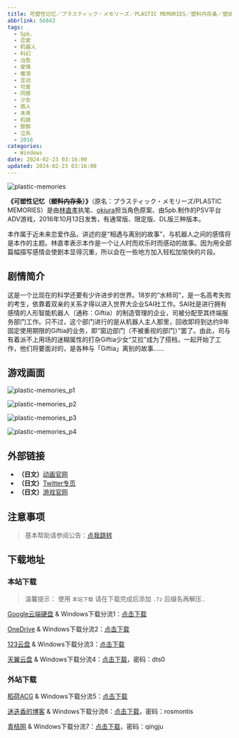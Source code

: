 ```yaml
---
title: 可塑性记忆／プラスティック・メモリーズ／PLASTIC MEMORIES／塑料内存条／塑成型记忆
abbrlink: 56843
tags:
  - 5pb.
  - 恋爱
  - 机器人
  - 科幻
  - 治愈
  - 爱情
  - 催泪
  - 互动
  - 可爱
  - 同居
  - 少女
  - 感人
  - 未来
  - 机娘
  - 致郁
  - 泣系
  - 2016
categories:
  - Windows
date: 2024-02-23 03:16:00
updated: 2024-02-23 03:16:00
---
```


![plastic-memories](https://unpkg.com/galgame/img/plastic-memories.webp)

**《可塑性记忆（~~塑料内存条~~）》**（原名：プラスティック・メモリーズ/PLASTIC MEMORIES）是由[林直孝](https://zh.moegirl.org.cn/林直孝)执笔、[okiura](https://zh.moegirl.org.cn/index.php?title=Okiura&action=edit&redlink=1)担当角色原案、由5pb.制作的PSV平台ADV游戏，2016年10月13日发售，有通常版、限定版、DL版三种版本。

<!-- more -->

本作属于近未来恋爱作品，讲述的是“相遇与离别的故事”，与机器人之间的感情将是本作的主题。林直孝表示本作是一个让人时而欢乐时而感动的故事。因为用全部篇幅描写感情会使剧本显得沉重，所以会在一些地方加入轻松加愉快的片段。

## 剧情简介

这是一个比现在的科学还要有少许进步的世界。18岁的“水柿司”，是一名高考失败的考生，依靠着双亲的关系才得以进入世界大企业SAI社工作。SAI社是进行拥有感情的人形智能机器人（通称：Giftia）的制造管理的企业，司被分配至其终端服务部门工作。只不过，这个部门进行的是从机器人主人那里，回收即将到达约9年固定使用期限的Giftia的业务，即“窗边部门（不被重视的部门）”罢了。由此，司与有着派不上用场的迷糊属性的打杂Giftia少女“艾拉”成为了搭档，一起开始了工作，他们将要面对的，是各种与「Giftia」离别的故事......

## 游戏画面

![plastic-memories_p1](https://unpkg.com/galgame/img/plastic-memories_p1.webp)

![plastic-memories_p2](https://unpkg.com/galgame/img/plastic-memories_p2.webp)

![plastic-memories_p3](https://unpkg.com/galgame/img/plastic-memories_p3.webp)

![plastic-memories_p4](https://unpkg.com/galgame/img/plastic-memories_p4.webp)

## 外部链接

- **（日文）**[动画官网](https://www.plastic-memories.jp/)
- **（日文）**[Twitter专页](https://twitter.com/pla_memo/)
- **（日文）**[游戏官网](http://5pb.jp/games/plastic-memories/)

## 注意事项

> 基本帮助请参阅公告：[点我跳转](/p/announcement/)

## 下载地址

### 本站下载

> 温馨提示：
> 使用 `本站下载` 请在下载完成后添加 `.7z` 后缀名再解压..

[Google云端硬盘](https://drive.google.com/) & Windows下载分流1：[点击下载](https://drive.google.com/file/d/1yqZW8aTG3bV-XfgKnk5KiT6TwRfQn41Z/view?usp=drive_link)

[OneDrive](https://onedrive.live.com/) & Windows下载分流2：[点击下载](https://1drv.ms/u/s!ArWOYkTFshJYhQRxcAKwzrctALfo?e=xITtJY)

[123云盘](https://www.123pan.com/) & Windows下载分流3：[点击下载](https://www.123pan.com/s/VMelVv-izxzH.html)

[天翼云盘](https://cloud.189.cn/) & Windows下载分流4：[点击下载](https://cloud.189.cn/web/share?code=naQVVfUJNFBn)，密码：dts0

### 外站下载

[稻荷ACG](https://sakustar.moe/) & Windows下载分流5：[点击下载](https://sakustar.moe/download?post_id=190&index=0&i=0)

[迷迭香的博客](https://rosmontis.com/) & Windows下载分流6：[点击下载](https://drivez.rosmontis.com/s/kV1Ux)，密码：rosmontis

[青桔网](https://post.qingjuacg.top/) & Windows下载分流7：[点击下载](https://2010522975-my.sharepoint.com/:u:/g/personal/qingju_2010522975_onmicrosoft_com/Ef6ICu49kyZLoIULO3KO61sBuh1nrReh8yZoU9b7hPrWiw?e=P6MHfj)，密码：qingju
